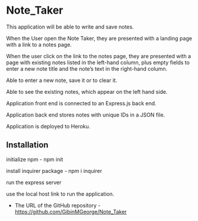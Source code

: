 # Note_Taker

This application will be able to write and save notes.

When the User open the Note Taker, they are presented with a landing page with a link to a notes page.

When the user click on the link to the notes page, they are presented with a page with existing notes listed in the left-hand column, plus empty fields to enter a new note title and the note’s text in the right-hand column.

Able to enter a new note, save it or to clear it.

Able to see the existing notes, which appear on the left hand side.



Application front end is connected to an Express.js back end.

Application back end stores notes with unique IDs in a JSON file.

Application is deployed to Heroku.


## Installation

initialize npm - npm init

install inquirer package - npm i inquirer

run the express server

use the local host link to run the application.


* The URL of the GitHub repository - https://github.com/GibinMGeorge/Note_Taker